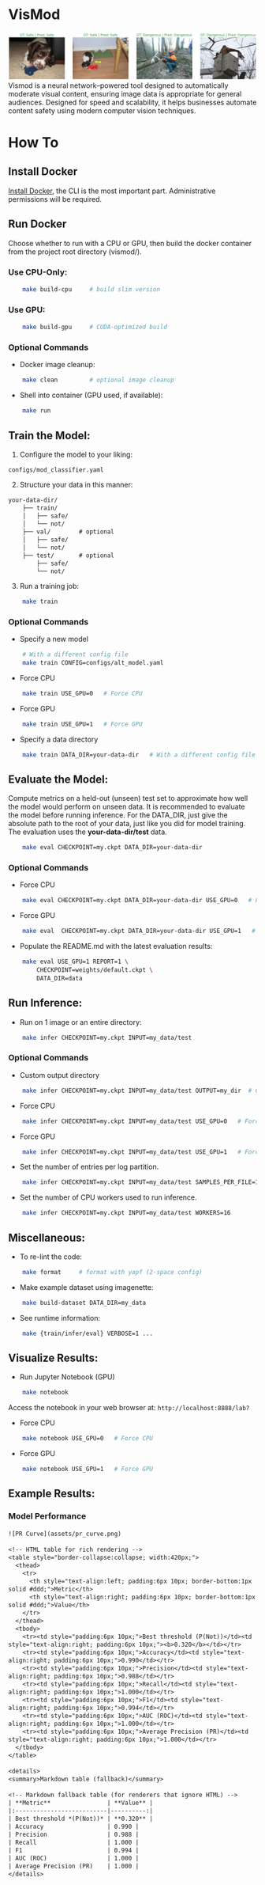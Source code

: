 # VisMod
![PR Curve](assets/examples.png)
Vismod is a neural network–powered tool designed to automatically moderate visual content, ensuring image data is appropriate for general audiences. Designed for speed and scalability, it helps businesses automate content safety using modern computer vision techniques.

# How To

## Install Docker
[Install Docker](https://docs.docker.com/desktop/), the CLI is the most important part. Administrative permissions will be required.

## Run Docker
Choose whether to run with a CPU or GPU, then build the docker container from the project root directory (vismod/).

### Use CPU-Only:
```bash
	make build-cpu     # build slim version
```
### Use GPU:
```bash
	make build-gpu     # CUDA-optimized build
```

### Optional Commands
- Docker image cleanup:
```bash
	make clean         # optional image cleanup
```
- Shell into container (GPU used, if available):
```bash
	make run
```

## Train the Model:
1. Configure the model to your liking:
```
configs/mod_classifier.yaml
```
2. Structure your data in this manner:
```
your-data-dir/
	├── train/
	│   ├── safe/
	│   └── not/
	├── val/        # optional
	│   ├── safe/
	│   └── not/
	├── test/       # optional
	    ├── safe/
	    └── not/
```
3. Run a training job:
```bash
	make train
```
### Optional Commands
- Specify a new model
```bash
	# With a different config file
	make train CONFIG=configs/alt_model.yaml
```
- Force CPU
```bash
	make train USE_GPU=0   # Force CPU
```
- Force GPU
```bash
	make train USE_GPU=1   # Force GPU
```
- Specify a data directory
```bash
	make train DATA_DIR=your-data-dir	# With a different config file
```

## Evaluate the Model:
Compute metrics on a held-out (unseen) test set to approximate how well the model would perform on unseen data. It is recommended to evaluate the model before running inference. For the DATA_DIR, just give the absolute path to the root of your data, just like you did for model training. The evaluation uses the **your-data-dir/test** data.
```bash
	make eval CHECKPOINT=my.ckpt DATA_DIR=your-data-dir
```
### Optional Commands
- Force CPU
```bash
	make eval CHECKPOINT=my.ckpt DATA_DIR=your-data-dir USE_GPU=0   # Force CPU
```
- Force GPU
```bash
	make eval  CHECKPOINT=my.ckpt DATA_DIR=your-data-dir USE_GPU=1   # Force GPU
```
- Populate the README.md with the latest evaluation results:
```bash
	make eval USE_GPU=1 REPORT=1 \
		CHECKPOINT=weights/default.ckpt \
  		DATA_DIR=data
```

## Run Inference:
- Run on 1 image or an entire directory:
```bash
	make infer CHECKPOINT=my.ckpt INPUT=my_data/test
```
### Optional Commands
- Custom output directory
```bash
	make infer CHECKPOINT=my.ckpt INPUT=my_data/test OUTPUT=my_dir	# Custom output directory
```
- Force CPU
```bash
	make infer CHECKPOINT=my.ckpt INPUT=my_data/test USE_GPU=0   # Force CPU
```
- Force GPU
```bash
	make infer CHECKPOINT=my.ckpt INPUT=my_data/test USE_GPU=1   # Force GPU
```
- Set the number of entries per log partition.
```bash
	make infer CHECKPOINT=my.ckpt INPUT=my_data/test SAMPLES_PER_FILE=1000
```
- Set the number of CPU workers used to run inference.
```bash
	make infer CHECKPOINT=my.ckpt INPUT=my_data/test WORKERS=16
```

## Miscellaneous:
- To re-lint the code:
```bash
	make format		# format with yapf (2-space config)
```
- Make example dataset using imagenette:
```bash
	make build-dataset DATA_DIR=my_data
```
- See runtime information:
```bash
	make {train/infer/eval} VERBOSE=1 ...
```

## Visualize Results:
- Run Jupyter Notebook (GPU)
```bash
	make notebook 
```
Access the notebook in your web browser at: ```http://localhost:8888/lab?```
- Force CPU
```bash
	make notebook USE_GPU=0   # Force CPU
```
- Force GPU
```bash
	make notebook USE_GPU=1   # Force GPU
```

## Example Results:
<!-- PERF:START -->
### Model Performance
    ![PR Curve](assets/pr_curve.png)

    <!-- HTML table for rich rendering -->
    <table style="border-collapse:collapse; width:420px;">
      <thead>
        <tr>
          <th style="text-align:left; padding:6px 10px; border-bottom:1px solid #ddd;">Metric</th>
          <th style="text-align:right; padding:6px 10px; border-bottom:1px solid #ddd;">Value</th>
        </tr>
      </thead>
      <tbody>
        <tr><td style="padding:6px 10px;">Best threshold (P(Not))</td><td style="text-align:right; padding:6px 10px;"><b>0.320</b></td></tr>
        <tr><td style="padding:6px 10px;">Accuracy</td><td style="text-align:right; padding:6px 10px;">0.990</td></tr>
        <tr><td style="padding:6px 10px;">Precision</td><td style="text-align:right; padding:6px 10px;">0.988</td></tr>
        <tr><td style="padding:6px 10px;">Recall</td><td style="text-align:right; padding:6px 10px;">1.000</td></tr>
        <tr><td style="padding:6px 10px;">F1</td><td style="text-align:right; padding:6px 10px;">0.994</td></tr>
        <tr><td style="padding:6px 10px;">AUC (ROC)</td><td style="text-align:right; padding:6px 10px;">1.000</td></tr>
        <tr><td style="padding:6px 10px;">Average Precision (PR)</td><td style="text-align:right; padding:6px 10px;">1.000</td></tr>
      </tbody>
    </table>

    <details>
    <summary>Markdown table (fallback)</summary>

    <!-- Markdown fallback table (for renderers that ignore HTML) -->
    | **Metric**                | **Value** |
    |:--------------------------|----------:|
    | Best threshold *(P(Not))* | **0.320** |
    | Accuracy                  | 0.990 |
    | Precision                 | 0.988 |
    | Recall                    | 1.000 |
    | F1                        | 0.994 |
    | AUC (ROC)                 | 1.000 |
    | Average Precision (PR)    | 1.000 |
    </details>
<!-- PERF:END -->


